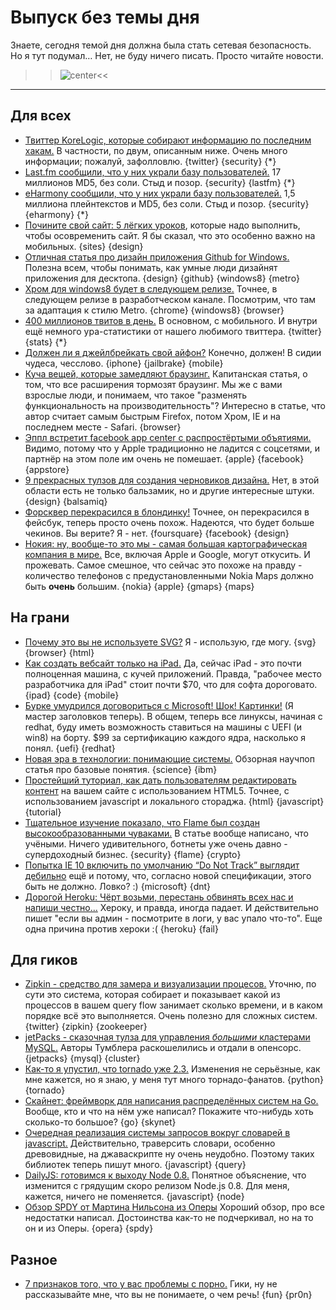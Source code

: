 # Выпуск без темы дня

Знаете, сегодня темой дня должна была стать сетевая безопасность.
Но я тут подумал… Нет, не буду ничего писать. Просто читайте новости.

>>![center](http://chyo.ru/360801825735.png)<<

-----

## Для всех

* [Твиттер KoreLogic, которые собирают информацию по последним хакам.](https://twitter.com/#!/CrackMeIfYouCan) В частности, по двум, описанным ниже. Очень много информации; пожалуй, зафолловлю. {twitter} {security} {*}
* [Last.fm сообщили, что у них украли базу пользователей.](http://www.lastfm.ru/passwordsecurity) 17 миллионов MD5, без соли. Стыд и позор. {security} {lastfm} {*}
* [eHarmony сообщили, что у них украли базу пользователей.](http://arstechnica.com/security/2012/06/eharmony-confirms-member-passwords-compromise/) 1,5 миллиона плейнтекстов и MD5, без соли. Стыд и позор. {security} {eharmony} {*}
* [Почините свой сайт: 5 лёгких уроков](http://www.inc.com/michael-mothner/fix-your-website-5-things-to-change-now.html), которые надо выполнить, чтобы осовременить сайт. Я бы сказал, что это особенно важно на мобильных. {sites} {design}
* [Отличная статья про дизайн приложения Github for Windows.](https://github.com/blog/1151-designing-github-for-windows) Полезна всем, чтобы понимать, как умные люди дизайнят приложения для десктопа. {design} {github} {windows8} {metro}
* [Хром для windows8 будет в следующем релизе.](http://techcrunch.com/2012/06/07/chrome-for-metro-set-to-arrive-in-next-dev-channel-release/) Точнее, в следующем релизе в разработческом канале. Посмотрим, что там за адаптация к  стилю Metro. {chrome} {windows8} {browser}
* [400 миллионов твитов в день.](http://news.cnet.com/8301-1023_3-57448388-93/twitter-hits-400-million-tweets-per-day-mostly-mobile/) В основном, с мобильного. И внутри ещё немного ура-статистики от нашего любимого твиттера. {twitter} {stats} {*}
* [Должен ли я джейлбрейкать свой айфон?](http://www.businessinsider.com/iphone-jailbreaking-2012-6) Конечно, должен! В сидии чудеса, чесслово. {iphone} {jailbrake} {mobile}
* [Куча вещей, которые замедляют браузинг.](http://news.yahoo.com/blogs/upgrade-your-life/speed-browsing-161606208.html) Капитанская статья, о том, что все расширения тормозят браузинг. Мы же с вами взрослые люди, и понимаем, что такое "разменять функциональность на производительность"? Интересно в статье, что автор считает самым быстрым Firefox, потом Хром, IE и на последнем месте - Safari. {browser}
* [Эппл встретит facebook app center с распростёртыми объятиями.](http://thenextweb.com/insider/2012/06/07/heres-why-apple-will-welcome-facebooks-app-center-with-open-arms/) Видимо, потому что у Apple традиционно не ладится с соцсетями, и партнёр на этом поле им очень не помешает. {apple} {facebook} {appstore}
* [9 прекрасных тулзов для создания черновиков дизайна.](http://mashable.com/2012/06/07/mockup-tools/) Нет, в этой области есть не только бальзамик, но и другие интересные штуки. {design} {balsamiq}
* [Форсквер перекрасился в блондинку!](http://techcrunch.com/2012/06/06/foursquare-gets-a-new-look-redesign-makes-checking-in-stickier-and-more-social/) Точнее, он перекрасился в фейсбук, теперь просто очень похож. Надеются, что будет больше чекинов. Вы верите? Я - нет. {foursquare} {facebook} {design}
* [Нокия: ну, вообще-то это мы - самая большая картографическая компания в мире.](http://news.cnet.com/8301-1035_3-57448489-94/nokia-were-basically-the-worlds-largest-maps-company/) Все, включая Apple и Google, могут откусить. И прожевать. Самое смешное, что сейчас это похоже на правду - количество телефонов с предустановленными Nokia Maps должно быть **очень** большим. {nokia} {apple} {gmaps} {maps}

## На грани

* [Почему это вы не используете SVG?](http://net.tutsplus.com/tutorials/why-arent-you-using-svg/) Я - использую, где могу. {svg} {browser} {html}
* [Как создать вебсайт только на iPad.](http://webdesign.tutsplus.com/tutorials/workflow-tutorials/build-a-complete-website-on-an-ipad/) Да, сейчас iPad - это почти полноценная машина, с кучей приложений. Правда, "рабочее место разработчика для iPad" стоит почти $70, что для софта дороговато. {ipad} {code} {mobile}
* [Бурке умудрился договориться с Microsoft! Шок! Картинки!](http://www.wired.com/wiredenterprise/2012/06/microsoft-and-red-hat/) (Я мастер заголовков теперь). В общем, теперь все линуксы, начиная с redhat, буду иметь возможность ставиться на машины с UEFI (и win8) на борту. $99 за сертификацию каждого ядра, насколько я понял. {uefi} {redhat}
* [Новая эра в технологии: понимающие системы.](http://www.research.ibm.com/new-era-of-computing.shtml) Обзорная научпоп статья про базовые понятия. {science} {ibm}
* [Простейший туториал, как дать пользователям редактировать контент](http://www.developerdrive.com/2012/06/allowing-users-to-edit-text-content-with-html5/) на вашем сайте с использованием HTML5. Точнее, с использованием javascript и локального стораджа. {html} {javascript} {tutorial}
* [Тщательное изучение показало, что Flame был создан высокообразованными чуваками.](http://arstechnica.com/security/2012/06/flame-crypto-breakthrough/) В статье вообще написано, что учёными. Ничего удивительного, ботнеты уже очень давно - супердоходный бизнес. {security} {flame} {crypto}
* [Попытка IE 10 включить по умолчанию “Do Not Track” выглядит дебильно](http://arstechnica.com/information-technology/2012/06/ie-10s-do-not-track-default-dies-quick-death/) ещё и потому, что, согласно новой спецификации, этого быть не должно. Ловко? :) {microsoft} {dnt}
* [Дорогой Heroku: Чёрт возьми, перестань обвинять всех нас и напиши честно...](http://blog.pardner.com/2012/06/dear-heroku-dammit-quit-blaming-all-of-us-when-you-fail-do-this-instead/) Хероку, и правда, иногда падает. И действительно пишет "если вы админ - посмотрите в логи, у вас упало что-то". Еще одна причина против хероки :( {heroku} {fail}

## Для гиков

* [Zipkin - средство для замера и визуализации процесов.](https://github.com/twitter/zipkin) Уточню, по сути это система, которая собирает и показывает какой из процессов в вашем query flow занимает сколько времени, и в каком порядке всё это выполняется. Очень полезно для сложных систем. {twitter} {zipkin} {zookeeper}
* [jetPacks - сказочная тулза для управления *большими* кластерами MySQL.](http://engineering.tumblr.com/post/24612921290/jetpants-a-toolkit-for-huge-mysql-topologies) Авторы Тумблера раскошелились и отдали в опенсорс. {jetpacks} {mysql} {cluster}
* [Как-то я упустил, что tornado уже 2.3.](http://www.tornadoweb.org/documentation/releases/v2.3.0.html) Изменения не серьёзные, как мне кажется, но я знаю, у меня тут много торнадо-фанатов. {python} {tornado}
* [Скайнет: фреймворк для написания распределённых систем на Go.](https://github.com/bketelsen/skynet) Вообще, кто и что на нём уже написал? Покажите что-нибудь хоть сколько-то большое? {go} {skynet}
* [Очередная реализация системы запросов вокруг словарей в javascript.](https://github.com/agilosoftware/objeq) Действительно, траверсить словари, особенно древовидные, на джаваскрипте ну очень неудобно. Поэтому таких библиотек теперь пишут много. {javascript} {query}
* [DailyJS: готовимся к выходу Node 0.8.](http://dailyjs.com/2012/06/07/node-updates/) Понятное объяснение, что изменится с грядущим скоро релизом Node.js 0.8. Для меня, кажется, ничего не поменяется. {javascript} {node}
* [Обзор SPDY от Мартина Нильсона из Оперы](http://lists.w3.org/Archives/Public/ietf-http-wg/2012AprJun/0498) Хороший обзор, про все недостатки написал. Достоинства как-то не подчеркивал, но на то он и из Оперы. {opera} {spdy}

## Разное

* [7 признаков того, что у вас проблемы с порно.](http://psychcentral.com/blog/archives/2012/06/07/7-warning-signs-you-might-have-a-porn-problem/) Гики, ну не рассказывайте мне, что вы не понимаете, о чем речь! {fun} {pr0n}

